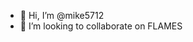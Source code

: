 - 👋 Hi, I’m @mike5712
- 💞️ I’m looking to collaborate on FLAMES


<!---
mike5712/mike5712 is a ✨ special ✨ repository because its `README.md` (this file) appears on your GitHub profile.
You can click the Preview link to take a look at your changes.
--->
